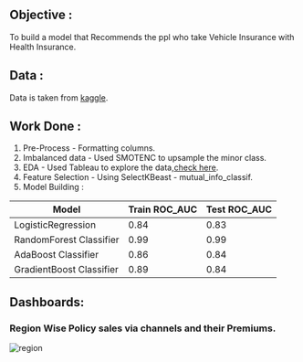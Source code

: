 ## Objective :                  
To build a model that Recommends the ppl who take Vehicle Insurance with Health Insurance.

## Data :                   
Data is taken from [kaggle](https://www.kaggle.com/anmolkumar/health-insurance-cross-sell-prediction?select=train.csv).

## Work Done :
1. Pre-Process - Formatting columns.
2. Imbalanced data - Used SMOTENC to upsample the minor class.
3. EDA - Used Tableau to explore the data,[check here](https://public.tableau.com/profile/ranga.nadh#!/vizhome/Vehicle_Insurance/Dashboard3).
4. Feature Selection - Using SelectKBeast - mutual_info_classif.
5. Model Building :

| Model |Train ROC_AUC |Test ROC_AUC|
|------|------|------|
|LogisticRegression  | 0.84 | 0.83 |
|RandomForest Classifier | 0.99 | 0.99 |
|AdaBoost Classifier | 0.86 |0.84 |
|GradientBoost Classifier | 0.89 |0.84 |


## Dashboards:
### Region Wise Policy sales via channels and their Premiums.
![region](./Region_and_Policy_channel(2).png)
